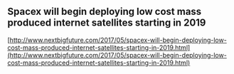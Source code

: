 ## Spacex will begin deploying low cost mass produced internet satellites starting in 2019
  
  [http://www.nextbigfuture.com/2017/05/spacex-will-begin-deploying-low-cost-mass-produced-internet-satellites-starting-in-2019.html](http://www.nextbigfuture.com/2017/05/spacex-will-begin-deploying-low-cost-mass-produced-internet-satellites-starting-in-2019.html)